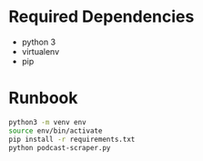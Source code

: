 # Required Dependencies
* python 3
* virtualenv
* pip

# Runbook

```sh
python3 -m venv env
source env/bin/activate
pip install -r requirements.txt
python podcast-scraper.py
```
